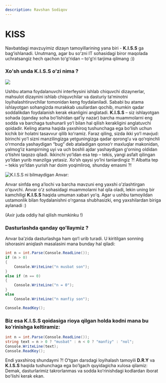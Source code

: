 ```yaml
---
description: Ravshan Sodiqov
---
```

# KISS

Navbatdagi mavzuyimiz dizayn tamoyillarining yana biri - **K.I.S.S** ga bagʻishlanadi. Unutmang, agar bu soʻzni IT sohasidagi biror maqolada uchratsangiz hech qachon toʻgʻridan – toʻgʻri tarjima qilmang :)) 
     
### Xoʻsh unda K.I.S.S o’zi nima ? 

![](https://user-images.githubusercontent.com/91861166/147854200-cda4c799-31f0-4adb-a0d2-b8e63afe68e2.png)

Ushbu atama foydalanuvchi interfeysini ishlab chiquvchi dizaynerlar, mahsulot dizaynini ishlab chiquvchilar va dasturiy taʻminotni loyihalashtiruvchilar tomonidan keng foydalaniladi. Sababi bu atama ishlayotgan sohangizda murakkab usullardan qochib, mumkin qadar soddalikdan foydalanish kerak ekanligini anglatadi. **K.I.S.S** – siz ishlayotgan sohada (qanday soha boʻlishidan qat’iy nazar) barcha muammolarni eng sodda va barchaga tushunarli yoʻl bilan hal qilish kerakligini anglatuvchi qoidadir. Keling atama haqida yaxshiroq tushunchaga ega boʻlish uchun kichik bir holatni tasavvur qilib koʻramiz.  Faraz qiling, sizda ikki yoʻl mavjud: birinchi yoʻl  sizni manzilingizga yetguningizga qadar qorongʻu va qoʻrqinchli oʻrmonda yashaydigan “bug” deb ataladigan qonxoʻr maxluqlar makonidan, yalmogʻiz kampirning uyi va uch boshli ajdar yashaydigan gʻorning oldidan oʻtishni taqozo qiladi. Ikkinchi yoʻldan esa tep – tekis, yangi asfalt qilingan yoʻldan yurib manzilga yetasiz. Xoʻsh qaysi yoʻlni tanlardingiz ?! Albatta tep – tekis yoʻldan yurish har doim yoqimliroq, shunday emasmi ?!   

![**K.I.S.S** ni bilmaydigan Anvar:](https://user-images.githubusercontent.com/91861166/147854235-4a306fc8-3baa-40e8-95d7-5c3403afc047.png)
 
Anvar  sinfda eng a’lochi  va barcha mavzuni eng yaxshi o’zlashtirgan oʻquvchi. Anvar oʻz sohasidagi muammolarni hal qila oladi, lekin uning bir kamchiligi **K.I.S.S** haqida umuman xabari yoʻq. Agar u ushbu tamoyildan ustamonlik bilan foydalanishni oʻrgansa shubhasizki, eng yaxshilardan biriga aylanadi :)

(Axir juda oddiy hal qilish mumkinku !) 
     
### Dasturlashda qanday qoʻllaymiz ?
Anvar ba’zida dasturlashga ham qoʻl urib turadi. U kiritilgan sonning ishorasini aniqlash masalasini mana bunday hal qiladi:
```csharp
int n = int.Parse(Console.ReadLine());
if (n > 0)
{
    Console.WriteLine("n musbat son");
}
else if (n == 0)
{
    Console.WriteLine("n = 0");
}
else
    Console.WriteLine("n manfiy son");

Console.ReadKey();
```

### Biz esa **K.I.S.S** qoidasiga rioya qilgan holda kodni mana bu koʻrinishga keltiramiz:
```csharp
int n = int.Parse(Console.ReadLine());
string text = n > 0 ? "musbat" : n < 0 ? "manfiy" : "nol";
Console.WriteLine(text);
Console.ReadKey();
```
Endi yaxshiroq shundaymi ?! Oʻtgan darsdagi loyihalash tamoyili **D.R.Y** va **K.I.S.S** haqida tushunchaga ega bo’lgach quyidagicha xulosa qilamiz: Demak, dasturlarimiz takrorlanmas va sodda koʻrinishdagi kodlardan iborat boʻlishi kerak ekan. 
